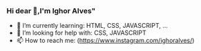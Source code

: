 ### Hi dear 👋,I'm Ighor Alves"



- 🌱 I’m currently learning: HTML, CSS, JAVASCRIPT, ...
- 🤔 I’m looking for help with: CSS, JAVASCRIPT 
- 📫 How to reach me: (https://www.instagram.com/ighoralves/)


